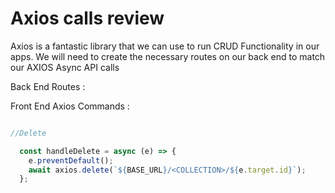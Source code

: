 # Axios calls review


Axios is a fantastic library that we can use to run CRUD Functionality in our apps.
We will need to create the necessary routes on our back end to match our AXIOS Async API calls



Back End Routes :





Front End Axios Commands :

```js

//Delete

  const handleDelete = async (e) => {
    e.preventDefault();
    await axios.delete(`${BASE_URL}/<COLLECTION>/${e.target.id}`);
  };


```

